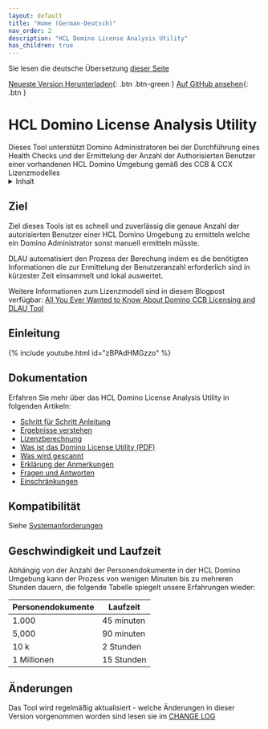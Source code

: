 ```yaml
---
layout: default
title: "Home (German-Deutsch)"
nav_order: 2
description: "HCL Domino License Analysis Utility"
has_children: true
---
```


Sie lesen die deutsche Übersetzung [dieser Seite](../index.md)

[Neueste Version Herunterladen](https://github.com/HCL-TECH-SOFTWARE/domino-license-analysis-utility-DLAU/releases/latest){: .btn .btn-green }
[Auf GitHub ansehen](https://github.com/HCL-TECH-SOFTWARE/domino-license-analysis-utility-DLAU/){: .btn }

<h1>HCL Domino License Analysis Utility</h1>
Dieses Tool unterstützt Domino Administratoren bei der Durchführung eines Health Checks und der Ermittelung der Anzahl der Authorisierten Benutzer einer vorhandenen HCL Domino Umgebung gemäß des CCB & CCX Lizenzmodelles

<details markdown="block">
  <summary>
    Inhalt
  </summary>
  {: .text-delta }
1. TOC
{:toc}
</details>

## Ziel

Ziel dieses Tools ist es schnell und zuverlässig die genaue Anzahl der autorisierten Benutzer einer HCL Domino Umgebung zu ermitteln welche ein Domino Administrator sonst manuell ermitteln müsste. 

DLAU automatisiert den Prozess der Berechung indem es die benötigten Informationen die zur Ermittelung der Benutzeranzahl erforderlich sind in kürzester Zeit einsammelt und lokal auswertet.

Weitere Informationen zum Lizenzmodell sind in diesem Blogpost verfügbar:
[All You Ever Wanted to Know About Domino CCB Licensing and DLAU Tool](https://blog.hcltechsw.com/domino/all-you-ever-wanted-to-know-about-domino-ccb-licensing-and-dlau-tool/)

## Einleitung

{% include youtube.html id="zBPAdHMGzzo" %}


## Dokumentation
Erfahren Sie mehr über das HCL Domino License Analysis Utility in folgenden Artikeln:

* [Schritt für Schritt Anleitung](instructions.md)
* [Ergebnisse verstehen](results.md)
* [Lizenzberechnung](licensecalc.md)
* [Was ist das Domino License Utility (PDF)](../../assets/pdf/what-Is-the-domino-license-analysis-utility.pdf)
* [Was wird gescannt](scanning.md)
* [Erklärung der Anmerkungen](observations.md)
* [Fragen und Antworten](faqs.md)
* [Einschränkungen](limitations.md)

## Kompatibilität

Siehe [Systemanforderungen](requirements.md)

## Geschwindigkeit und Laufzeit

Abhängig von der Anzahl der Personendokumente in der HCL Domino Umgebung kann der Prozess von wenigen Minuten bis zu mehreren Stunden dauern, die folgende Tabelle spiegelt unsere Erfahrungen wieder:

Personendokumente | Laufzeit
--- | --- 
1.000 | 45 minuten
5,000 | 90 minuten
10 k | 2 Stunden
1 Millionen | 15 Stunden

## Änderungen

Das Tool wird regelmäßig aktualisiert - welche Änderungen in dieser Version vorgenommen worden sind lesen sie im [CHANGE LOG](../changelog.md)
